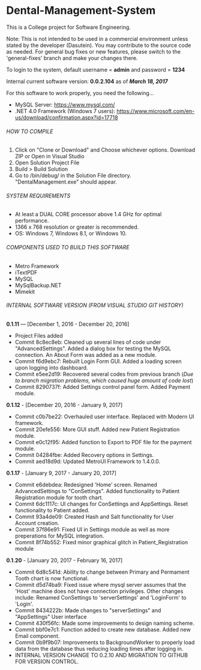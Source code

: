# Dental-Management-System

This is a College project for Software Engineering.

Note: This is not intended to be used in a commercial environment unless stated by the developer (Dasutein). You may contribute to the source code as needed. For general bug fixes or new features, please switch to the 'general-fixes' branch and make your changes there. 

To login to the system, default username = **admin** and password = **1234**

Internal current software version: **0.0.2.104** as of ***March 18, 2017***

For this software to work properly, you need the following...

- MySQL Server: https://www.mysql.com/
- .NET 4.0 Framework (Windows 7 users): https://www.microsoft.com/en-us/download/confirmation.aspx?id=17718

###### HOW TO COMPILE

1. Click on "Clone or Download" and Choose whichever options. Download ZIP or Open in Visual Studio
2. Open Solution Project File
3. Build > Build Solution
4. Go to /bin/debug/ in the Solution File directory. "DentalManagement.exe" should appear.

###### SYSTEM REQUIREMENTS

- At least a DUAL CORE processor above 1.4 GHz for optimal performance. 
- 1366 x 768 resolution or greater is recommended.
- OS: Windows 7, Windows 8.1, or Windows 10.

###### COMPONENTS USED TO BUILD THIS SOFTWARE

- Metro Framework 
- iTextPDF
- MySQL
- MySqlBackup.NET
- Mimekit

###### INTERNAL SOFTWARE VERSION (FROM VISUAL STUDIO GIT HISTORY)

**0.1.11** — [December 1, 2016 - December 20, 2016]

- Project Files added
- Commit 8c8ec8eb: Cleaned up several lines of code under "AdvancedSettings". Added a dialog box for testing the MySQL connection. An About Form was added as a new module. 
- Commit f6d9ebc7: Rebuilt Login Form GUI. Added a loading screen upon logging into dashboard.
- Commit e5ee2d19: Recovered several codes from previous branch (*Due to branch migration problems, which caused huge amount of code lost*)
- Commit 8290737f: Added Settings control panel form. Added Payment module.

**0.1.12** - [December 20, 2016 - January 9, 2017]

- Commit c0b7be22: Overhauled user interface. Replaced with Modern UI framework.
- Commit 20efe556: More GUI stuff. Added new Patient Registration module.
- Commit e0c12f95: Added function to Export to PDF file for the payment module. 
- Commit 04284fbe: Added Recovery options in Settings.
- Commit aed18d9d: Updated MetroUI Framework to 1.4.0.0.

**0.1.17** - [January 9, 2017 - January 20, 2017]

- Commit e6debdea: Redesigned 'Home' screen. Renamed AdvancedSettings to "ConSettings". Added functionality to Patient Registration module for tooth chart.
- Commit 6dc1117c: UI changes for ConSettings and AppSettings. Reset functionality to Patient added.
- Commit 93a4de09: Created Hash and Salt functionality for User Account creation.
- Commit 37f86e91: Fixed UI in Settings module as well as more preperations for MySQL integration.
- Commit 8f74b552: Fixed minor graphical glitch in Patient_Registration module

**0.1.20** - [January 20, 2017 - February 16, 2017]

- Commit 6d8c541d: Ability to change between Primary and Permament Tooth chart is now functional.
- Commit d5d74ba9: Fixed issue where mysql server assumes that the 'Host' machine does not have connection privileges. Other changes include: Renamed ConSettings to 'serverSettings' and 'LoginForm' to 'Login'.
- Commit 8434222b: Made changes to "serverSettings" and "AppSettings" User interface
- Commit 430f56fc: Made some improvements to design naming scheme.
- Commit bbf0e7c1: Function added to create new database. Added new Email component.
- Commit 0b9f9b07: Improvements to BackgroundWorker to properly load data from the database thus reducing loading times after logging in.
- INTERNAL VERSION CHANGE TO 0.2.10 AND MIGRATION TO GITHUB FOR VERSION CONTROL.
